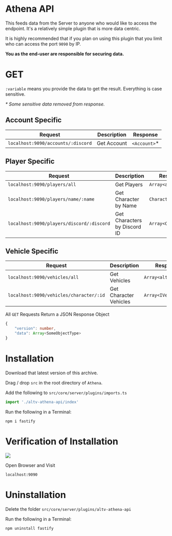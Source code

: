 # Athena API

This feeds data from the Server to anyone who would like to access the endpoint. It's a relatively simple plugin that is more data centric.

It is highly recommended that if you plan on using this plugin that you limit who can access the port `9090` by IP.

**You as the end-user are responsible for securing data.**

# GET

`:variable` means you provide the data to get the result. Everything is case sensitive.

_\* Some sensitive data removed from response._ 

## Account Specific

| Request                            | Description | Response     |
| ---------------------------------- | ----------- | ------------ |
| `localhost:9090/accounts/:discord` | Get Account | `<Account>`* |

## Player Specific

| Request                                   | Description                  | Response            |
| ----------------------------------------- | ---------------------------- | ------------------- |
| `localhost:9090/players/all`              | Get Players                  | `Array<alt.Player>` |
| `localhost:9090/players/name/:name`       | Get Character by Name        | `Character`         |
| `localhost:9090/players/discord/:discord` | Get Characters by Discord ID | `Array<Character>`  |

## Vehicle Specific

| Request                                 | Description            | Response             |
| --------------------------------------- | ---------------------- | -------------------- |
| `localhost:9090/vehicles/all`           | Get Vehicles           | `Array<alt.Vehicle>` |
| `localhost:9090/vehicles/character/:id` | Get Character Vehicles | `Array<IVehicle>`    |

All `GET` Requests Return a JSON Response Object

```ts
{
    "version": number,
    "data": Array<SomeObjectType>
}
```

# Installation

Download that latest version of this archive.

Drag / drop `src` in the root directory of `Athena`.

Add the following to `src/core/server/plugins/imports.ts`

```ts
import './altv-athena-api/index'
```

Run the following in a Terminal:

```
npm i fastify
```

# Verification of Installation

![](https://i.imgur.com/Tqa77vQ.png)

Open Browser and Visit

```
localhost:9090
```

# Uninstallation

Delete the folder `src/core/server/plugins/altv-athena-api`

Run the following in a Terminal:

```
npm uninstall fastify
```